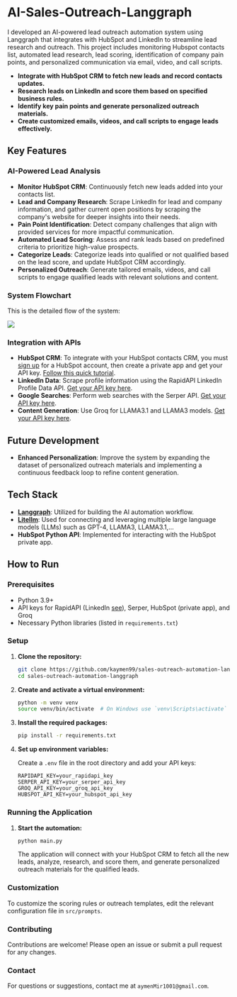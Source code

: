 # AI-Sales-Outreach-Langgraph

I developed an AI-powered lead outreach automation system using Langgraph that integrates with HubSpot and LinkedIn to streamline lead research and outreach. This project includes monitoring Hubspot contacts list, automated lead research, lead scoring, identification of company pain points, and personalized communication via email, video, and call scripts.

- **Integrate with HubSpot CRM to fetch new leads and record contacts updates.**
- **Research leads on LinkedIn and score them based on specified business rules.**
- **Identify key pain points and generate personalized outreach materials.**
- **Create customized emails, videos, and call scripts to engage leads effectively.**

## Key Features

### **AI-Powered Lead Analysis**

- **Monitor HubSpot CRM**: Continuously fetch new leads added into your contacts list.
- **Lead and Company Research**: Scrape LinkedIn for lead and company information, and gather current open positions by scraping the company's website for deeper insights into their needs.
- **Pain Point Identification**: Detect company challenges that align with provided services for more impactful communication.
- **Automated Lead Scoring**: Assess and rank leads based on predefined criteria to prioritize high-value prospects.
- **Categorize Leads**: Categorize leads into qualified or not qualified based on the lead score, and update HubSpot CRM accordingly.
- **Personalized Outreach**: Generate tailored emails, videos, and call scripts to engage qualified leads with relevant solutions and content.

### **System Flowchart**

This is the detailed flow of the system:

[![](https://mermaid.ink/img/pako:eNqtlW1v2jAQx7-K5ap7FaqEtBnNpE0t0L3ZWFe2N1umyIoPsGrizHYElPLdd3kgQFa6amqQUO7-9u_OZ_uyponiQEM61SybkW-DKCX4nJ6SvpJKG_KGjO1KgkFXJSWSGTOACTGWaRtDyslESBmeDIPi5xir1T2EJ77v1--dheB2FnrZ0kkKaKVNVGo7RjxA2HWz5bsWPNMqAWNq9HWv7w37r4TmkAgjVFqzby6uuheDV2Kr3Ga5rcmX3evg2vt_crMVN1ItmvpPwcYpLGIJjJufEf0IloxgQT4VdkR_kU7nPUlmkNzHE6VjDXMmUpFOqwnriPYLjaBG7rZaNflDRDdVjHpVxyBFiMcblePWl_YjMcB0MivVmDPLMK9x6SrJZIAuTO0l2JEic6VhCx6OBsgaYqTb6kQ0mOq_HbhcvUmQUPqKPAqjTKM9tRlVBv6aMykmAvgjljgFzSzEuJ0aGPLnaGnBZFXwSiVfapV83qpNhBZ7pCz5vePnGS_o_bvPMUt5DEthkfu99BL0EvSSIXpbGT-TV7nuRs9AG5UyGRcFlvs539YKGRZKw38xGc8rjxMmZWwSLTK7z8aOwUkfNTIutWPZH2ZX8ncVOSjE3_m147dm78fbeZ-_Eu3RzZ78a1pzP6-yTK6e7JOHt9XB07xrm_u943gYZ3eUnF2OzlPpbhvbAbh9QZwj2-AcLbHz3OGo-zSGpA6dg0YUx6_JukghonYGc4hoiK-c6fuIRukGx7HcqvEqTWhodQ4O1Sqfzmg4QSBa1dIGguEnad54M5b-UOrApuGaLil2y95ZcBG43V5wHriXl0HPoSsadtwzFx_PPw88L3jr-57ru763cehDyfE2fwBG62D1?type=png)](https://mermaid.live/edit#pako:eNqtlW1v2jAQx7-K5ap7FaqEtBnNpE0t0L3ZWFe2N1umyIoPsGrizHYElPLdd3kgQFa6amqQUO7-9u_OZ_uyponiQEM61SybkW-DKCX4nJ6SvpJKG_KGjO1KgkFXJSWSGTOACTGWaRtDyslESBmeDIPi5xir1T2EJ77v1--dheB2FnrZ0kkKaKVNVGo7RjxA2HWz5bsWPNMqAWNq9HWv7w37r4TmkAgjVFqzby6uuheDV2Kr3Ga5rcmX3evg2vt_crMVN1ItmvpPwcYpLGIJjJufEf0IloxgQT4VdkR_kU7nPUlmkNzHE6VjDXMmUpFOqwnriPYLjaBG7rZaNflDRDdVjHpVxyBFiMcblePWl_YjMcB0MivVmDPLMK9x6SrJZIAuTO0l2JEic6VhCx6OBsgaYqTb6kQ0mOq_HbhcvUmQUPqKPAqjTKM9tRlVBv6aMykmAvgjljgFzSzEuJ0aGPLnaGnBZFXwSiVfapV83qpNhBZ7pCz5vePnGS_o_bvPMUt5DEthkfu99BL0EvSSIXpbGT-TV7nuRs9AG5UyGRcFlvs539YKGRZKw38xGc8rjxMmZWwSLTK7z8aOwUkfNTIutWPZH2ZX8ncVOSjE3_m147dm78fbeZ-_Eu3RzZ78a1pzP6-yTK6e7JOHt9XB07xrm_u943gYZ3eUnF2OzlPpbhvbAbh9QZwj2-AcLbHz3OGo-zSGpA6dg0YUx6_JukghonYGc4hoiK-c6fuIRukGx7HcqvEqTWhodQ4O1Sqfzmg4QSBa1dIGguEnad54M5b-UOrApuGaLil2y95ZcBG43V5wHriXl0HPoSsadtwzFx_PPw88L3jr-57ru763cehDyfE2fwBG62D1)

### **Integration with APIs**

- **HubSpot CRM**: To integrate with your HubSpot contacts CRM, you must [sign up](https://www.hubspot.com/) for a HubSpot account, then create a private app and get your API key. [Follow this quick tutorial](https://www.youtube.com/watch?v=hSipSbiwc2s).
- **LinkedIn Data**: Scrape profile information using the RapidAPI LinkedIn Profile Data API. [Get your API key here](https://rapidapi.com/freshdata-freshdata-default/api/fresh-linkedin-profile-data).
- **Google Searches**: Perform web searches with the Serper API. [Get your API key here](https://serper.dev).
- **Content Generation**: Use Groq for LLAMA3.1 and LLAMA3 models. [Get your API key here](https://groq.com).

## Future Development

- **Enhanced Personalization**: Improve the system by expanding the dataset of personalized outreach materials and implementing a continuous feedback loop to refine content generation.

## Tech Stack

- **[Langgraph](https://langchain-ai.github.io/langgraph/)**: Utilized for building the AI automation workflow.
- **[Litellm](https://www.litellm.ai/)**: Used for connecting and leveraging multiple large language models (LLMs) such as GPT-4, LLAMA3, LLAMA3.1,...
- **HubSpot Python API**: Implemented for interacting with the HubSpot private app.

## How to Run

### Prerequisites

- Python 3.9+
- API keys for RapidAPI (LinkedIn [see](https://rapidapi.com/freshdata-freshdata-default/api/fresh-linkedin-profile-data)), Serper, HubSpot (private app), and Groq
- Necessary Python libraries (listed in `requirements.txt`)

### Setup

1. **Clone the repository:**

   ```sh
   git clone https://github.com/kaymen99/sales-outreach-automation-langgraph.git
   cd sales-outreach-automation-langgraph
   ```

2. **Create and activate a virtual environment:**

   ```sh
   python -m venv venv
   source venv/bin/activate  # On Windows use `venv\Scripts\activate`
   ```

3. **Install the required packages:**

   ```sh
   pip install -r requirements.txt
   ```

4. **Set up environment variables:**

   Create a `.env` file in the root directory and add your API keys:

   ```env
   RAPIDAPI_KEY=your_rapidapi_key
   SERPER_API_KEY=your_serper_api_key
   GROQ_API_KEY=your_groq_api_key
   HUBSPOT_API_KEY=your_hubspot_api_key
   ```

### Running the Application

1. **Start the automation:**

   ```sh
   python main.py
   ```

   The application will connect with your HubSpot CRM to fetch all the new leads, analyze, research, and score them, and generate personalized outreach materials for the qualified leads.

### Customization

To customize the scoring rules or outreach templates, edit the relevant configuration file in `src/prompts`.

### Contributing

Contributions are welcome! Please open an issue or submit a pull request for any changes.

### Contact

For questions or suggestions, contact me at `aymenMir1001@gmail.com`.